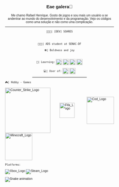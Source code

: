 <body style="font-size: 10px; font-family: Verdana, Geneva, Tahoma, sans-serif;">
<h2 align="center">
  
 Eae galera🥸

</h2>
<!-- Apresentação -->
  
<p align="center"> 
  Me chamo Rafael Henrique. Gosto de jogos e sou mais um usuário a se andentrar ao mundo do desenvolvimento e da programação. 
  Vejo os códigos como uma solução e não como uma complicação.
</p>
<div align="center">
<hr>
 
```👨🏾‍💻| [DEV] SOARES```
  
<br>
 
```👨🏾‍💻| ADS student at SENAC-DF```
  
````⚽| Boldness and joy````
<br><br>
  
```📀| Learning:```
<img style="width: 20px;" align= "center" src="img/Html.svg" alt="Html_Logo"> <img style="width: 20px;" align= "center" src="img/CSS.svg" alt="CSS_Logo"> 
<img style="width: 20px;" align= "center" src="img/JS.svg" alt="JS_Logo"> <img style="width: 20px;" align= "center" src="img/Java.svg" alt="Java_Logo">

`💻| User of:`
<img width= "20px" align= "center" src="img/Windows.svg" alt="Windows_Logo"> <img style="width: 20px;" align= "center" src="img/debian.svg" alt="debian_Logo">

<hr width="50%">

</div>
  
<div style="text-align: justify;" align="center">
  
```🎮| Hobby - Games``` 
<br>

<img width="150px" align= "center" src="img/Counter_Strike.png" alt="Counter_Strike_Logo">
<img width="50px" align= "center" src="img/Fifa.svg" alt="Fifa_Logo">ㅤ
<img width="90px" align= "center" src="img/Call_Of_Duty.png" alt="Cod_Logo">
<img width="90px" align= "center" src="img/minecraft.png" alt="Minecraft_Logo">

`Platforms:`

<img align="center" src="img/Xbox.svg" alt="Xbox_Logo">
<img align="center" src="img/Steam.svg" alt="Steam_Logo">

</div>
  
![Snake animation](https://github.com/soaresgg10/soaresgg10/blob/output/github-contribution-grid-snake.svg)
